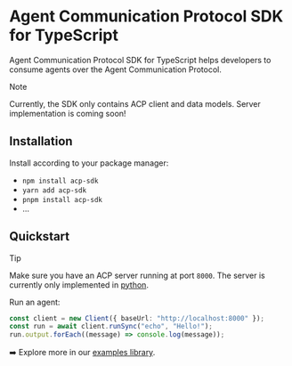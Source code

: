 # Agent Communication Protocol SDK for TypeScript

Agent Communication Protocol SDK for TypeScript helps developers to consume agents over the Agent Communication Protocol.

> [!Note]
> Currently, the SDK only contains ACP client and data models. Server implementation is coming soon!

## Installation

Install according to your package manager:

- `npm install acp-sdk`
- `yarn add acp-sdk`
- `pnpm install acp-sdk`
- ...

## Quickstart

> [!TIP]
> Make sure you have an ACP server running at port `8000`. The server is currently only implemented in [python](/python).

Run an agent:

```typescript
const client = new Client({ baseUrl: "http://localhost:8000" });
const run = await client.runSync("echo", "Hello!");
run.output.forEach((message) => console.log(message));
```


➡️ Explore more in our [examples library](/examples/typescript).
